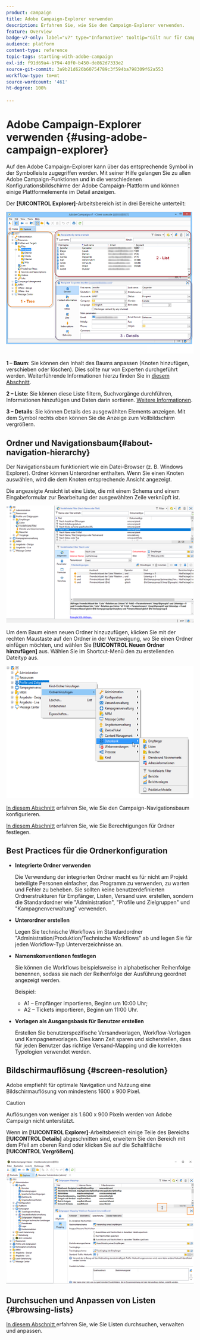 ```yaml
---
product: campaign
title: Adobe Campaign-Explorer verwenden
description: Erfahren Sie, wie Sie den Campaign-Explorer verwenden.
feature: Overview
badge-v7-only: label="v7" type="Informative" tooltip="Gilt nur für Campaign Classic v7"
audience: platform
content-type: reference
topic-tags: starting-with-adobe-campaign
exl-id: f91d69a4-b794-40f0-b450-de862d7333e2
source-git-commit: 3a9b21d626b60754789c3f594ba798309f62a553
workflow-type: tm+mt
source-wordcount: '461'
ht-degree: 100%

---
```


# Adobe Campaign-Explorer verwenden {#using-adobe-campaign-explorer}



Auf den Adobe Campaign-Explorer kann über das entsprechende Symbol in der Symbolleiste zugegriffen werden. Mit seiner Hilfe gelangen Sie zu allen Adobe Campaign-Funktionen und in die verschiedenen Konfigurationsbildschirme der Adobe Campaign-Plattform und können einige Plattformelemente im Detail anzeigen.

Der **[!UICONTROL Explorer]**-Arbeitsbereich ist in drei Bereiche unterteilt:

![](assets/s_ncs_user_navigation.png)

**1 – Baum**: Sie können den Inhalt des Baums anpassen (Knoten hinzufügen, verschieben oder löschen). Dies sollte nur von Experten durchgeführt werden. Weiterführende Informationen hierzu finden Sie in [diesem Abschnitt](#about-navigation-hierarchy).

**2 – Liste**: Sie können diese Liste filtern, Suchvorgänge durchführen, Informationen hinzufügen und Daten darin sortieren. [Weitere Informationen](adobe-campaign-ui-lists.md).

**3 – Details**: Sie können Details des ausgewählten Elements anzeigen. Mit dem Symbol rechts oben können Sie die Anzeige zum Vollbildschirm vergrößern.

## Ordner und Navigationsbaum{#about-navigation-hierarchy}

Der Navigationsbaum funktioniert wie ein Datei-Browser (z. B. Windows Explorer). Ordner können Unterordner enthalten. Wenn Sie einen Knoten auswählen, wird die dem Knoten entsprechende Ansicht angezeigt.

Die angezeigte Ansicht ist eine Liste, die mit einem Schema und einem Eingabeformular zur Bearbeitung der ausgewählten Zeile verknüpft ist.

![](assets/d_ncs_integration_navigation.png)

Um dem Baum einen neuen Ordner hinzuzufügen, klicken Sie mit der rechten Maustaste auf den Ordner in der Verzweigung, wo Sie einen Ordner einfügen möchten, und wählen Sie **[!UICONTROL Neuen Ordner hinzufügen]** aus. Wählen Sie im Shortcut-Menü den zu erstellenden Dateityp aus.

![](assets/d_ncs_integration_navigation_create.png)

[In diesem Abschnitt](../../configuration/using/configuration.md) erfahren Sie, wie Sie den Campaign-Navigationsbaum konfigurieren.

[In diesem Abschnitt](access-management-folders.md) erfahren Sie, wie Sie Berechtigungen für Ordner festlegen.

## Best Practices für die Ordnerkonfiguration

* **Integrierte Ordner verwenden**

  Die Verwendung der integrierten Ordner macht es für nicht am Projekt beteiligte Personen einfacher, das Programm zu verwenden, zu warten und Fehler zu beheben. Sie sollten keine benutzerdefinierten Ordnerstrukturen für Empfänger, Listen, Versand usw. erstellen, sondern die Standardordner wie &quot;Administration&quot;, &quot;Profile und Zielgruppen&quot; und &quot;Kampagnenverwaltung&quot; verwenden.

* **Unterordner erstellen**

  Legen Sie technische Workflows im Standardordner &quot;Administration/Produktion/Technische Workflows&quot; ab und legen Sie für jeden Workflow-Typ Unterverzeichnisse an.

* **Namenskonventionen festlegen**

  Sie können die Workflows beispielsweise in alphabetischer Reihenfolge benennen, sodass sie nach der Reihenfolge der Ausführung geordnet angezeigt werden.

  Beispiel:

   * A1 – Empfänger importieren, Beginn um 10:00 Uhr;
   * A2 – Tickets importieren, Beginn um 11:00 Uhr.

* **Vorlagen als Ausgangsbasis für Benutzer erstellen**

  Erstellen Sie benutzerspezifische Versandvorlagen, Workflow-Vorlagen und Kampagnenvorlagen. Dies kann Zeit sparen und sicherstellen, dass für jeden Benutzer das richtige Versand-Mapping und die korrekten Typologien verwendet werden.

## Bildschirmauflösung {#screen-resolution}

Adobe empfiehlt für optimale Navigation und Nutzung eine Bildschirmauflösung von mindestens 1600 x 900 Pixel.

>[!CAUTION]
>
>Auflösungen von weniger als 1.600 x 900 Pixeln werden von Adobe Campaign nicht unterstützt.

Wenn im **[!UICONTROL Explorer]**-Arbeitsbereich einige Teile des Bereichs **[!UICONTROL Details]** abgeschnitten sind, erweitern Sie den Bereich mit dem Pfeil am oberen Rand oder klicken Sie auf die Schaltfläche **[!UICONTROL Vergrößern]**.


![](assets/s_ncs_user_resolution.png)

## Durchsuchen und Anpassen von Listen {#browsing-lists}

[In diesem Abschnitt ](adobe-campaign-ui-lists.md) erfahren Sie, wie Sie Listen durchsuchen, verwalten und anpassen.
